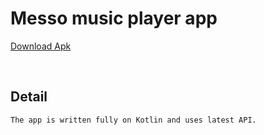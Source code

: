 # Messo music player app

[Download Apk](https://drive.google.com/file/d/1LrIXHS2KMQhGLXUj9YJ5z7XP5aN4Wj5l/view?usp=sharing)

<br/>

## Detail
    The app is written fully on Kotlin and uses latest API.
    